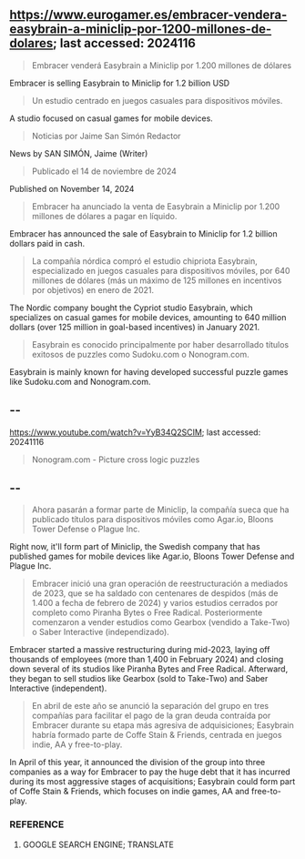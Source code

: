 ## https://www.eurogamer.es/embracer-vendera-easybrain-a-miniclip-por-1200-millones-de-dolares; last accessed: 2024116

> Embracer venderá Easybrain a Miniclip por 1.200 millones de dólares

Embracer is selling Easybrain to Miniclip for 1.2 billion USD

> Un estudio centrado en juegos casuales para dispositivos móviles.

A studio focused on casual games for mobile devices.

> Noticias por Jaime San Simón Redactor

News by SAN SIMÓN, Jaime (Writer)

> Publicado el 14 de noviembre de 2024 

Published on November 14, 2024

> Embracer ha anunciado la venta de Easybrain a Miniclip por 1.200 millones de dólares a pagar en líquido.

Embracer has announced the sale of Easybrain to Miniclip for 1.2 billion dollars paid in cash.

> La compañía nórdica compró el estudio chipriota Easybrain, especializado en juegos casuales para dispositivos móviles, por 640 millones de dólares (más un máximo de 125 millones en incentivos por objetivos) en enero de 2021.

The Nordic company bought the Cypriot studio  Easybrain, which specializes on casual games for mobile devices, amounting to 640 million dollars (over 125 million in goal-based incentives) in January 2021.

> Easybrain es conocido principalmente por haber desarrollado títulos exitosos de puzzles como Sudoku.com o Nonogram.com. 

Easybrain is mainly known for having developed successful puzzle games like Sudoku.com and Nonogram.com.

## --

https://www.youtube.com/watch?v=YyB34Q2SCIM; last accessed: 20241116

> Nonogram.com - Picture cross logic puzzles 

## --

> Ahora pasarán a formar parte de Miniclip, la compañía sueca que ha publicado títulos para dispositivos móviles como Agar.io, Bloons Tower Defense o Plague Inc.

Right now, it'll form part of Miniclip, the Swedish company that has published games for mobile devices like Agar.io, Bloons Tower Defense and Plague Inc.

> Embracer inició una gran operación de reestructuración a mediados de 2023, que se ha saldado con centenares de despidos (más de 1.400 a fecha de febrero de 2024) y varios estudios cerrados por completo como Piranha Bytes o Free Radical. Posteriormente comenzaron a vender estudios como Gearbox (vendido a Take-Two) o Saber Interactive (independizado). 

Embracer started a massive restructuring during mid-2023, laying off thousands of employees (more than 1,400 in February 2024) and closing down several of its studios like Piranha Bytes and Free Radical. Afterward, they began to sell studios like Gearbox (sold to Take-Two) and Saber Interactive (independent).

> En abril de este año se anunció la separación del grupo en tres compañías para facilitar el pago de la gran deuda contraída por Embracer durante su etapa más agresiva de adquisiciones; Easybrain habría formado parte de Coffe Stain & Friends, centrada en juegos indie, AA y free-to-play. 

In April of this year, it announced the division of the group into three companies as a way for Embracer to pay the huge debt that it has incurred during its most aggressive stages of acquisitions; Easybrain could form part of Coffe Stain & Friends, which focuses on indie games, AA and free-to-play.

### REFERENCE

1) GOOGLE SEARCH ENGINE; TRANSLATE